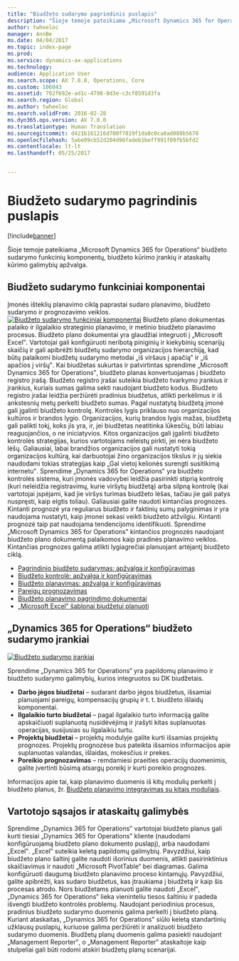 ```yaml
---
title: "Biudžeto sudarymo pagrindinis puslapis"
description: "Šioje temoje pateikiama „Microsoft Dynamics 365 for Operations“ biudžeto sudarymo funkcinių komponentų, biudžeto kūrimo įrankių ir ataskaitų kūrimo galimybių apžvalga."
author: twheeloc
manager: AnnBe
ms.date: 04/04/2017
ms.topic: index-page
ms.prod: 
ms.service: dynamics-ax-applications
ms.technology: 
audience: Application User
ms.search.scope: AX 7.0.0, Operations, Core
ms.custom: 106043
ms.assetid: 702f692e-ad1c-4798-8d3e-c3cf8591d3fa
ms.search.region: Global
ms.author: twheeloc
ms.search.validFrom: 2016-02-28
ms.dyn365.ops.version: AX 7.0.0
ms.translationtype: Human Translation
ms.sourcegitcommit: d421b161216d700f7819f1da8c0ca8ad089b5670
ms.openlocfilehash: 5abe09cb52d204d96fadeb1beff991f09fb5bfd2
ms.contentlocale: lt-lt
ms.lasthandoff: 05/25/2017


---
```


# <a name="budgeting-home-page"></a>Biudžeto sudarymo pagrindinis puslapis

[!include[banner](../includes/banner.md)]


Šioje temoje pateikiama „Microsoft Dynamics 365 for Operations“ biudžeto sudarymo funkcinių komponentų, biudžeto kūrimo įrankių ir ataskaitų kūrimo galimybių apžvalga. 

<a name="components-of-budgeting-functionality"></a>Biudžeto sudarymo funkciniai komponentai
-------------------------------------

Įmonės išteklių planavimo ciklą paprastai sudaro planavimo, biudžeto sudarymo ir prognozavimo veiklos.
[![Biudžeto sudarymo funkciniai komponentai](./media/budgeting-functionality-components.jpg)](./media/budgeting-functionality-components.jpg) Biudžeto plano dokumentas palaiko ir ilgalaikio strateginio planavimo, ir metinio biudžeto planavimo procesus. Biudžeto plano dokumentai yra glaudžiai integruoti į „Microsoft Excel‟. Vartotojai gali konfigūruoti neribotą piniginių ir kiekybinių scenarijų skaičių ir gali apibrėžti biudžetų sudarymo organizacijos hierarchiją, kad būtų palaikomi biudžetų sudarymo metodai „iš viršaus į apačią‟ ir „iš apačios į viršų‟. Kai biudžetas sukurtas ir patvirtintas sprendime „Microsoft Dynamics 365 for Operations‟, biudžeto planas konvertuojamas į biudžeto registro įrašą. Biudžeto registro įrašai suteikia biudžeto tvarkymo įrankius ir įrankius, kuriais sumas galima sekti naudojant biudžeto kodus. Biudžeto registro įrašai leidžia peržiūrėti pradinius biudžetus, atlikti perkėlimus ir iš ankstesnių metų perkelti biudžeto sumas. Pagal nustatytą biudžetą įmonė gali įgalinti biudžeto kontrolę. Kontrolės lygis priklauso nuo organizacijos kultūros ir brandos lygio. Organizacijos, kurių brandos lygis mažas, biudžetą gali palikti tokį, koks jis yra, ir, jei biudžetas neatitinka lūkesčių, būti labiau reaguojančios, o ne iniciatyvios. Kitos organizacijos gali įgalinti biudžeto kontrolės strategijas, kurios vartotojams neleistų pirkti, jei nėra biudžeto lėšų. Galiausiai, labai brandžios organizacijos gali nustatyti tokią organizacijos kultūrą, kai darbuotojai žino organizacijos tikslus ir jų siekia naudodami tokias strategijas kaip „Gal vietoj kelionės surengti susitikimą internetu‟. Sprendime „Dynamics 365 for Operations‟ yra biudžeto kontrolės sistema, kuri įmonės vadovybei leidžia pasirinkti stiprią kontrolę (kuri neleidžia registravimų, kurie viršytų biudžetą) arba silpną kontrolę (kai vartotojai įspėjami, kad jie viršys turimas biudžeto lėšas, tačiau jie gali patys nuspręsti, kaip elgtis toliau). Galiausiai galite naudoti kintančias prognozes. Kintanti prognozė yra reguliarus biudžeto ir faktinių sumų palyginimas ir yra naudojama nustatyti, kaip įmonei sekasi veikti biudžeto atžvilgiu. Kintanti prognozė taip pat naudojama tendencijoms identifikuoti. Sprendime „Microsoft Dynamics 365 for Operations‟ kintančios prognozės naudojant biudžeto plano dokumentą palaikomos kaip pradinės planavimo veiklos. Kintančias prognozes galima atlikti lygiagrečiai planuojant artėjantį biudžeto ciklą.

-   [Pagrindinio biudžeto sudarymas: apžvalga ir konfigūravimas](basic-budgeting-overview-configuration.md)
-   [Biudžeto kontrolė: apžvalga ir konfigūravimas](budget-control-overview-configuration.md)
-   [Biudžeto planavimas: apžvalga ir konfigūravimas](budget-planning-overview-configuration.md)
-   [Pareigų prognozavimas](position-forecasting.md)
-   [Biudžeto planavimo pagrindimo dokumentai](budget-planning-justification-docs.md)
-   [„Microsoft Excel‟ šablonai biudžetui planuoti](budget-planning-excel-templates.md)

## <a name="budgeting-tools-in-dynamics-365-for-operations"></a>„Dynamics 365 for Operations“ biudžeto sudarymo įrankiai
[![Biudžeto sudarymo įrankiai](./media/budgeting-tools.jpg)](./media/budgeting-tools.jpg) 

Sprendime „Dynamics 365 for Operations“ yra papildomų planavimo ir biudžeto sudarymo galimybių, kurios integruotos su DK biudžetais.

-   **Darbo jėgos biudžetai** – sudarant darbo jėgos biudžetus, išsamiai planuojami pareigų, kompensacijų grupių ir t. t. biudžeto išlaidų komponentai.
-   **Ilgalaikio turto biudžetai** – pagal ilgalaikio turto informaciją galite apskaičiuoti suplanuotą nusidėvėjimą ir įrašyti kitas suplanuotas operacijas, susijusias su ilgalaikiu turtu.
-   **Projektų biudžetai** – projektų modulyje galite kurti išsamias projektų prognozes. Projektų prognozėse bus pateikta išsamios informacijos apie suplanuotas valandas, išlaidas, mokesčius ir prekes.
-   **Poreikio prognozavimas** – remdamiesi praeities operacijų duomenimis, galite įvertinti būsimą atsargų poreikį ir kurti poreikio prognozes.

Informacijos apie tai, kaip planavimo duomenis iš kitų modulių perkelti į biudžeto planus, žr. [Biudžeto planavimo integravimas su kitais moduliais](budget-planning-integration-other-modules.md).

## <a name="user-interface-and-reporting-capabilities"></a>Vartotojo sąsajos ir ataskaitų galimybės
Sprendime „Dynamics 365 for Operations‟ vartotojai biudžeto planus gali kurti tiesiai „Dynamics 365 for Operations‟ kliente (naudodami konfigūruojamą biudžeto plano dokumento puslapį), arba naudodami „Excel‟. „Excel‟ suteikia keletą papildomų galimybių. Pavyzdžiui, kaip biudžeto plano šaltinį galite naudoti išorinius duomenis, atlikti pasirinktinius skaičiavimus ir naudoti „Microsoft PivotTable“ bei diagramas. Galima konfigūruoti daugumą biudžeto planavimo proceso kintamųjų. Pavyzdžiui, galite apibrėžti, kas sudaro biudžetus, kas įtraukiama į biudžetą ir kaip šis procesas atrodo. Nors biudžetams planuoti galite naudoti „Excel‟, „Dynamics 365 for Operations‟ lieka vieninteliu tiesos šaltiniu ir padeda išvengti biudžeto kontrolės problemų. Naudojant periodinius procesus, pradinius biudžeto sudarymo duomenis galima perkelti į biudžeto planą. Kuriant ataskaitas, „Dynamics 365 for Operations‟ siūlo keletą standartinių užklausų puslapių, kuriuose galima peržiūrėti ir analizuoti biudžeto sudarymo duomenis. Biudžetų planų duomenis galima pasiekti naudojant „Management Reporter‟, o „Management Reporter‟ ataskaitoje kaip stulpeliai gali būti rodomi atskiri biudžetų planų scenarijai.







